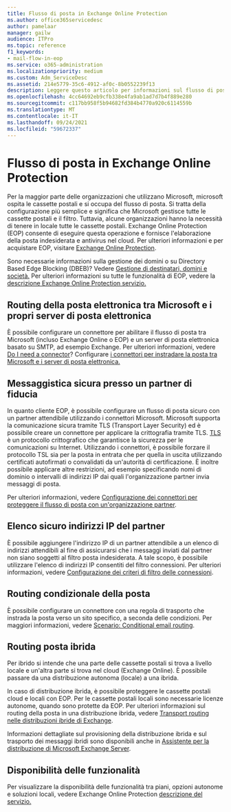 ```yaml
---
title: Flusso di posta in Exchange Online Protection
ms.author: office365servicedesc
author: pamelaar
manager: gailw
audience: ITPro
ms.topic: reference
f1_keywords:
- mail-flow-in-eop
ms.service: o365-administration
ms.localizationpriority: medium
ms.custom: Adm_ServiceDesc
ms.assetid: 214e5779-35c6-4912-af0c-8b0552239f13
description: Leggere questo articolo per informazioni sul flusso di posta in Microsoft Exchange Online Protection (EOP).
ms.openlocfilehash: 4cc64692eb9cfb338e4fa9ab1ad7d7b4f889e280
ms.sourcegitcommit: c117bb958f5b94682fd384b4770a920c6114559b
ms.translationtype: MT
ms.contentlocale: it-IT
ms.lasthandoff: 09/24/2021
ms.locfileid: "59672337"
---
```

# <a name="mail-flow-in-exchange-online-protection"></a>Flusso di posta in Exchange Online Protection

Per la maggior parte delle organizzazioni che utilizzano Microsoft, microsoft ospita le cassette postali e si occupa del flusso di posta. Si tratta della configurazione più semplice e significa che Microsoft gestisce tutte le cassette postali e il filtro. Tuttavia, alcune organizzazioni hanno la necessità di tenere in locale tutte le cassette postali. Exchange Online Protection (EOP) consente di eseguire questa operazione e fornisce l'elaborazione della posta indesiderata e antivirus nel cloud. Per ulteriori informazioni e per acquistare EOP, visitare [Exchange Online Protection](https://products.office.com/exchange/exchange-email-security-spam-protection).
  
Sono necessarie informazioni sulla gestione dei domini o su Directory Based Edge Blocking (DBEB)? Vedere [Gestione di destinatari, domini e società.](recipient-domain-and-company-management.md) Per ulteriori informazioni su tutte le funzionalità di EOP, vedere la [descrizione Exchange Online Protection servizio.](exchange-online-protection-service-description.md)
  
## <a name="routing-email-between-microsoft-and-your-own-email-servers"></a>Routing della posta elettronica tra Microsoft e i propri server di posta elettronica

È possibile configurare un connettore per abilitare il flusso di posta tra Microsoft (incluso Exchange Online o EOP) e un server di posta elettronica basato su SMTP, ad esempio Exchange. Per ulteriori informazioni, vedere [Do I need a connector](/exchange/mail-flow-best-practices/use-connectors-to-configure-mail-flow/do-i-need-to-create-a-connector)? Configurare [i connettori per instradare la posta tra Microsoft e i server di posta elettronica.](/exchange/mail-flow-best-practices/use-connectors-to-configure-mail-flow/set-up-connectors-to-route-mail)
  
## <a name="secure-messaging-with-a-trusted-partner"></a>Messaggistica sicura presso un partner di fiducia

In quanto cliente EOP, è possibile configurare un flusso di posta sicuro con un partner attendibile utilizzando i connettori Microsoft. Microsoft supporta la comunicazione sicura tramite TLS (Transport Layer Security) ed è possibile creare un connettore per applicare la crittografia tramite TLS. [TLS](/microsoft-365/compliance/exchange-online-uses-tls-to-secure-email-connections) è un protocollo crittografico che garantisce la sicurezza per le comunicazioni su Internet. Utilizzando i connettori, è possibile forzare il protocollo TSL sia per la posta in entrata che per quella in uscita utilizzando certificati autofirmati o convalidati da un'autorità di certificazione. È inoltre possibile applicare altre restrizioni, ad esempio specificando nomi di dominio o intervalli di indirizzi IP dai quali l'organizzazione partner invia messaggi di posta. 
  
Per ulteriori informazioni, vedere [Configurazione dei connettori per proteggere il flusso di posta con un'organizzazione partner](/exchange/mail-flow-best-practices/use-connectors-to-configure-mail-flow/set-up-connectors-for-secure-mail-flow-with-a-partner).
  
## <a name="safe-listing-a-partners-ip-address"></a>Elenco sicuro indirizzi IP del partner

È possibile aggiungere l'indirizzo IP di un partner attendibile a un elenco di indirizzi attendibili al fine di assicurarsi che i messaggi inviati dal partner non siano soggetti al filtro posta indesiderata. A tale scopo, è possibile utilizzare l'elenco di indirizzi IP consentiti del filtro connessioni. Per ulteriori informazioni, vedere [Configurazione dei criteri di filtro delle connessioni](/microsoft-365/security/office-365-security/configure-the-connection-filter-policy).
  
## <a name="conditional-mail-routing"></a>Routing condizionale della posta

È possibile configurare un connettore con una regola di trasporto che instrada la posta verso un sito specifico, a seconda delle condizioni. Per maggiori informazioni, vedere [Scenario: Conditional email routing](/exchange/mail-flow-best-practices/use-connectors-to-configure-mail-flow/conditional-mail-routing).
  
## <a name="hybrid-mail-routing"></a>Routing posta ibrida

Per ibrido si intende che una parte delle cassette postali si trova a livello locale e un'altra parte si trova nel cloud (Exchange Online). È possibile passare da una distribuzione autonoma (locale) a una ibrida.
  
In caso di distribuzione ibrida, è possibile proteggere le cassette postali cloud e locali con EOP. Per le cassette postali locali sono necessarie licenze autonome, quando sono protette da EOP. Per ulteriori informazioni sul routing della posta in una distribuzione ibrida, vedere [Transport routing nelle distribuzioni ibride di Exchange](/exchange/transport-routing).
  
Informazioni dettagliate sul provisioning della distribuzione ibrida e sul trasporto dei messaggi ibridi sono disponibili anche in [Assistente per la distribuzione di Microsoft Exchange Server](/exchange/exchange-deployment-assistant). 
  
## <a name="feature-availability"></a>Disponibilità delle funzionalità

Per visualizzare la disponibilità delle funzionalità tra piani, opzioni autonome e soluzioni locali, vedere Exchange Online Protection [descrizione del servizio.](exchange-online-protection-service-description.md)